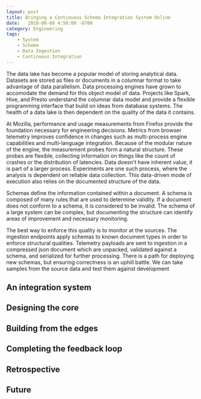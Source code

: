 ```yaml
---
layout: post
title: Bringing a Continuous Schema Integration System Online
date:   2018-06-08 4:50:00 -0700
category: Engineering
tags:
    - System
    - Schema
    - Data Ingestion
    - Continuous Integration
---
```


The data lake has become a popular model of storing analytical data.
Datasets are stored as files or documents in a columnar format to take advantage of data parallelism.
Data processing engines have grown to accomodate the demand for this object model of data.
Projects like Spark, Hive, and Presto understand the columnar data model and provide a flexible programming interface that build on ideas from database systems.
The health of a data lake is then dependent on the quality of the data it contains.

At Mozilla, performance and usage measurements from Firefox provide the foundation necessary for engineering decisions.
Metrics from browser telemetry improves confidence in changes such as multi-process engine capabilities and multi-language integration.
Because of the modular nature of the engine, the measurement probes form a natural structure.
These probes are flexible, collecting information on things like the count of crashes or the distribution of latencies.
Data doesn't have inherent value, it is part of a larger process.
Experiments are one such process, where the analysis is dependent on reliable data collection.
This data-driven mode of execution also relies on the documented structure of the data.

Schemas define the information contained within a document.
A schema is composed of many rules that are used to determine validity.
If a document does not conform to a schema, it is considered to be invalid.
The schema of a large system can be complex, but documenting the structure can identify areas of improvement and necessary monitoring.

The best way to enforce this quality is to monitor at the sources.
The ingestion endpoints apply schemas to known document types in order to enforce structural qualities.
Telemetry payloads are sent to ingestion in a compressed json document which are unpacked, validated against a schema, and serialized for further processing.
There is a path for deploying new schemas, but ensuring correctness is an uphill battle.
We can take samples from the source data and test them against development

## An integration system

## Designing the core

## Building from the edges

## Completing the feedback loop

## Retrospective

## Future
